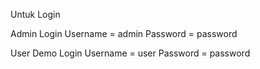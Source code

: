 Untuk Login

Admin Login
Username = admin Password = password

User Demo Login
Username = user Password = password
